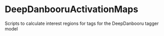 # DeepDanbooruActivationMaps
Scripts to calculate interest regions for tags for the DeepDanbooru tagger model
